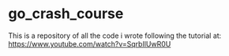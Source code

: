 # go_crash_course
This is a repository of all the code i wrote following the tutorial at: https://www.youtube.com/watch?v=SqrbIlUwR0U
